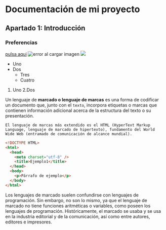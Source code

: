 # Documentación de mi proyecto
## Apartado 1: Introducción
### Preferencias

[pulsa aqui](htps://www.google.es)
![error al cargar imagen](https://www.iesaguadulce.es/centro/templates/dd_toysshop_34/images/logo_ies_aguadulce.png)
![](https://picsum.photos/id/1084/536/354?grayscale)
* Uno
* Dos 
   * Tres
   * Cuatro

1. Uno
   2.Dos

Un lenguaje de **marcado o lenguaje de marcas** es una forma de codificar un documento que, junto con el `texto`, incorpora etiquetas o marcas que contienen información adicional acerca de la estructura del texto o su presentación.
```
El lenguaje de marcas más extendido es el HTML (HyperText Markup Language, lenguaje de marcado de hipertexto), fundamento del World Wide Web (entramado de comunicación de alcance mundial).
```
```html
<!DOCTYPE HTML>
<html>
  <head>
    <meta charset="utf-8" />
    <title>Ejemplo1</title>
  </head>
  <body>
    <p>Párrafo de ejemplo</p>
  </body>
</html>
```
Los lenguajes de marcado suelen confundirse con lenguajes de programación. Sin embargo, no son lo mismo, ya que el lenguaje de marcado no tiene funciones aritméticas o variables, como poseen los lenguajes de programación. Históricamente, el marcado se usaba y se usa en la industria editorial y de la comunicación, así como entre autores, editores e impresores.